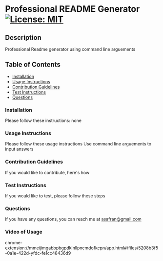 # Professional README Generator[![License: MIT](https://img.shields.io/badge/License-MIT-yellow.svg)](https://opensource.org/licenses/MIT)

## Description

Professional Readme generator using command line arguements

## Table of Contents

- [Installation](#installation)
- [Usage Instructions](#Usage-Instructions)
- [Contribution Guidelines](#Contribution-Guidelines)
- [Test Instructions](#Test-Instructions)
- [Questions](#Questions)

### Installation

Please follow these instructions:
none

### Usage Instructions

Please follow these usage instructions
Use command line arguements to input answers

### Contribution Guidelines

If you would like to contribute, here's how

### Test Instructions

If you would like to test, please follow these steps

### Questions

If you have any questions, you can reach me at
asafran@gmail.com

### Video of Usage

chrome-extension://mmeijimgabbpbgpdklnllpncmdofkcpn/app.html#/files/5208b3f5-0a1e-422d-yfdc-fe1cc48436d9
